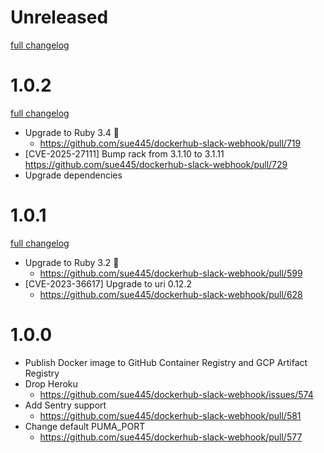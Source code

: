 # Unreleased
[full changelog](http://github.com/sue445/dockerhub-slack-webhook/compare/1.0.2...main)

# 1.0.2
[full changelog](http://github.com/sue445/dockerhub-slack-webhook/compare/1.0.1...1.0.2)

* Upgrade to Ruby 3.4 :gem:
  * https://github.com/sue445/dockerhub-slack-webhook/pull/719
* [CVE-2025-27111] Bump rack from 3.1.10 to 3.1.11
  https://github.com/sue445/dockerhub-slack-webhook/pull/729
* Upgrade dependencies

# 1.0.1
[full changelog](http://github.com/sue445/dockerhub-slack-webhook/compare/1.0.0...1.0.1)

* Upgrade to Ruby 3.2 :gem:
  * https://github.com/sue445/dockerhub-slack-webhook/pull/599
* [CVE-2023-36617] Upgrade to uri 0.12.2
  * https://github.com/sue445/dockerhub-slack-webhook/pull/628

# 1.0.0
* Publish Docker image to GitHub Container Registry and GCP Artifact Registry
* Drop Heroku
  * https://github.com/sue445/dockerhub-slack-webhook/issues/574
* Add Sentry support
  * https://github.com/sue445/dockerhub-slack-webhook/pull/581
* Change default PUMA_PORT
  * https://github.com/sue445/dockerhub-slack-webhook/pull/577
